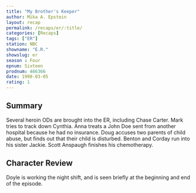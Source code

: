 ```yaml
---
title: "My Brother's Keeper"
author: Mika A. Epstein
layout: recap
permalink: /recaps/er/:title/
categories: [Recaps]
tags: ["ER"]
station: NBC
showname: "E.R."
showslug: er
season : Four  
epnum: Sixteen  
prodnum: 466366    
date: 1998-03-05
rating: 1  
---
```


## Summary  
  
Several heroin ODs are brought into the ER, including Chase Carter. Mark tries to track down Cynthia. Anna treats a John Doe sent from another hospital because he had no insurance. Doug accuses two parents of child abuse, but finds out that their child is disturbed. Benton and Corday run into his sister Jackie. Scott Anspaugh finishes his chemotherapy.

## Character Review  
  
Doyle is working the night shift, and is seen briefly at the beginning and end of the episode.